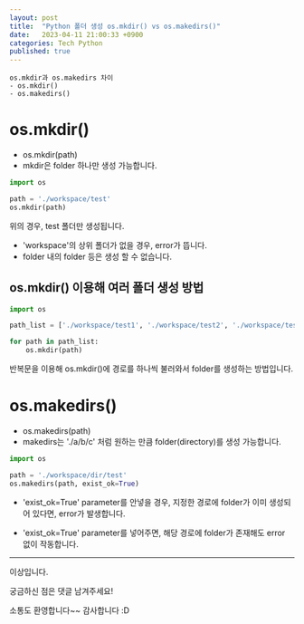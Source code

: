 ```yaml
---
layout: post
title:  "Python 폴더 생성 os.mkdir() vs os.makedirs()"
date:   2023-04-11 21:00:33 +0900
categories: Tech Python
published: true
---
```

```
os.mkdir과 os.makedirs 차이
- os.mkdir()
- os.makedirs()
```

# os.mkdir()

- os.mkdir(path)
- mkdir은 folder 하나만 생성 가능합니다.

```Python
import os

path = './workspace/test'
os.mkdir(path)
```
위의 경우, test 폴더만 생성됩니다.

- 'workspace'의 상위 폴더가 없을 경우, error가 뜹니다.
- folder 내의 folder 등은 생성 할 수 없습니다.

## os.mkdir() 이용해 여러 폴더 생성 방법

```Python
import os

path_list = ['./workspace/test1', './workspace/test2', './workspace/test2']

for path in path_list:
    os.mkdir(path)
```
반복문을 이용해 os.mkdir()에 경로를 하나씩 불러와서 folder를 생성하는 방법입니다.

# os.makedirs()

- os.makedirs(path)
- makedirs는 './a/b/c' 처럼 원하는 만큼 folder(directory)를 생성 가능합니다.

```Python
import os

path = './workspace/dir/test'
os.makedirs(path, exist_ok=True)
```

- 'exist_ok=True' parameter를 안넣을 경우, 지정한 경로에 folder가 이미 생성되어 있다면, error가 발생합니다.

- 'exist_ok=True' parameter를 넣어주면, 해당 경로에 folder가 존재해도 error 없이 작동합니다.

---

이상입니다.

궁금하신 점은 댓글 남겨주세요!

소통도 환영합니다~~ 감사합니다 :D